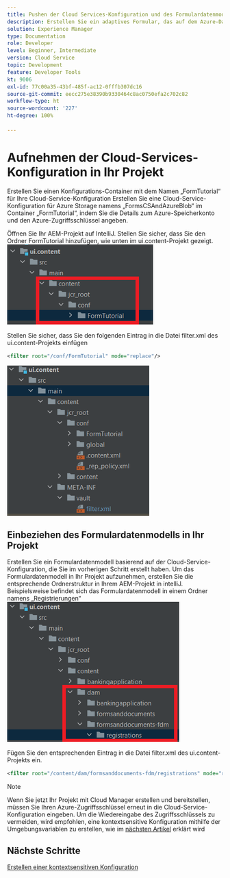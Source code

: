 ```yaml
---
title: Pushen der Cloud Services-Konfiguration und des Formulardatenmodells in die Cloud-Instanz
description: Erstellen Sie ein adaptives Formular, das auf dem Azure-Datenmodell zur Datenspeicherung basiert, und pushen Sie es in die Cloud-Instanz.
solution: Experience Manager
type: Documentation
role: Developer
level: Beginner, Intermediate
version: Cloud Service
topic: Development
feature: Developer Tools
kt: 9006
exl-id: 77c00a35-43bf-485f-ac12-0fffb307dc16
source-git-commit: eecc275e38390b9330464c8ac0750efa2c702c82
workflow-type: ht
source-wordcount: '227'
ht-degree: 100%

---
```


# Aufnehmen der Cloud-Services-Konfiguration in Ihr Projekt

Erstellen Sie einen Konfigurations-Container mit dem Namen „FormTutorial“ für Ihre Cloud-Service-Konfiguration
Erstellen Sie eine Cloud-Service-Konfiguration für Azure Storage namens „FormsCSAndAzureBlob“ im Container „FormTutorial“, indem Sie die Details zum Azure-Speicherkonto und den Azure-Zugriffsschlüssel angeben.

Öffnen Sie Ihr AEM-Projekt auf IntelliJ. Stellen Sie sicher, dass Sie den Ordner FormTutorial hinzufügen, wie unten im ui.content-Projekt gezeigt.
![cloud-services-configuration](assets/cloud-services-configuration.png)

Stellen Sie sicher, dass Sie den folgenden Eintrag in die Datei filter.xml des ui.content-Projekts einfügen

```xml
<filter root="/conf/FormTutorial" mode="replace"/>
```

![filter-xml](assets/ui-content-filter.png)

## Einbeziehen des Formulardatenmodells in Ihr Projekt

Erstellen Sie ein Formulardatenmodell basierend auf der Cloud-Service-Konfiguration, die Sie im vorherigen Schritt erstellt haben. Um das Formulardatenmodell in Ihr Projekt aufzunehmen, erstellen Sie die entsprechende Ordnerstruktur in Ihrem AEM-Projekt in intelliJ. Beispielsweise befindet sich das Formulardatenmodell in einem Ordner namens „Registrierungen“
![fdm-content](assets/ui-content-fdm.png)

Fügen Sie den entsprechenden Eintrag in die Datei filter.xml des ui.content-Projekts ein.

```xml
<filter root="/content/dam/formsanddocuments-fdm/registrations" mode="replace"/>
```


>[!NOTE]
>
>Wenn Sie jetzt Ihr Projekt mit Cloud Manager erstellen und bereitstellen, müssen Sie Ihren Azure-Zugriffsschlüssel erneut in die Cloud-Service-Konfiguration eingeben. Um die Wiedereingabe des Zugriffsschlüssels zu vermeiden, wird empfohlen, eine kontextsensitive Konfiguration mithilfe der Umgebungsvariablen zu erstellen, wie im [nächsten Artikel](./context-aware-fdm.md) erklärt wird

## Nächste Schritte

[Erstellen einer kontextsensitiven Konfiguration](./context-aware-fdm.md)
